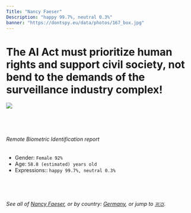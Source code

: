 ```yaml
---
Title: "Nancy Faeser"
Description: "happy 99.7%, neutral 0.3%"
banner: "https://dontspy.eu/data/photos/167_box.jpg"
---
```


# The AI Act must prioritize human rights and support civil society, not bend to the demands of the surveillance industry complex!

<link rel="stylesheet" type="text/css" href="/css/blog.css" />

<div class="is-fake" hidden>

_This image is **clearly fake**_, yet we [continue to collect them because the AI Act negotiations](/blog/why-deepfake/) are heading in a direction that will only make people's lives more complicated. For a more in-depth explanation, read: [Double threat: why losing the battle against Face Biometrics would fuel the proliferation of deepfakes](/blog/the-dual-threat-how-losing-the-biometric-battle-fuels-deepfake-proliferation/).


</div>

<!-- <img src="https://dontspy.eu/data/photos/54_box.jpg" /> -->
<img src="https://dontspy.eu/data/photos/167_box.jpg" />

## <br>

###### Remote Biometric Identification report

* <span class="label">Gender:</span> `Female 92%`
* <span class="label">Age:</span> `58.8 (estimated) years old`
* <span class="label">Expressions::</span> `happy 99.7%, neutral 0.3%`

## <br>

###### See all of [Nancy Faeser](/policymaker#Nancy%20Faeser), or by country: [Germany](/country#Germany), or jump to [🇷🇴](/x/142).

## <br>
